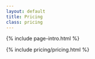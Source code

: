 ```yaml
---
layout: default
title: Pricing
class: pricing
---
```

{% include page-intro.html %}

{% include pricing/pricing.html %}
